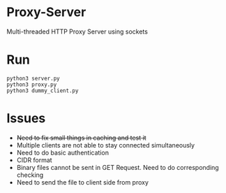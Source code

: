 # Proxy-Server
Multi-threaded HTTP Proxy Server using sockets


# Run
`python3 server.py`  
`python3 proxy.py`  
`python3 dummy_client.py`

# Issues
* ~~Need to fix small things in caching and test it~~
* Multiple clients are not able to stay connected simultaneously
* Need to do basic authentication
* CIDR format
* Binary files cannot be sent in GET Request. Need to do corresponding checking
* Need to send the file to client side from proxy
